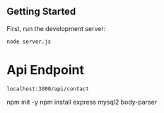 
## Getting Started

First, run the development server:

```bash
node server.js
```

# Api Endpoint
```localhost:3000/api/contact```

npm init -y
npm install express mysql2 body-parser
